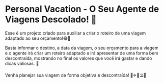 # Personal Vacation - O Seu Agente de Viagens Descolado! 🛫
Esse é um projeto criado para auxiliar a criar o roteiro de uma viagem adaptado ao seu orçamento!😁💸      

Basta informar o destino, a data da viagem, o seu orçamento para a viagem e o agente irá criar um roteiro adaptado e irá apresentar de uma forma bem descontraída, mostrando no final os valores que você irá gastar e dando dicas valiosas. 🤩

Venha planejar sua viagem de forma objetiva e descontraída! 🥰✈🗼⛱🌊
